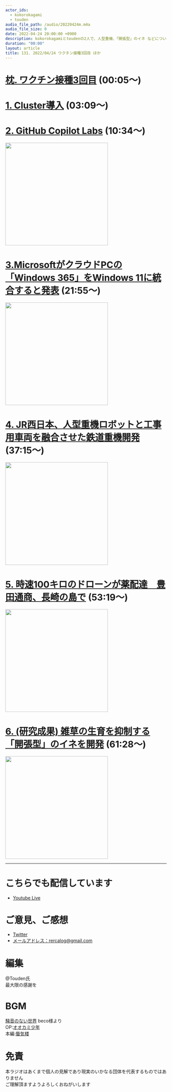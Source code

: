 ```yaml
---
actor_ids:
  - kokorokagami
  - touden
audio_file_path: /audio/20220424m.m4a
audio_file_size: 0
date: 2022-04-24 20:00:00 +0900
description: kokorokagamiとtoudenの2人で、人型重機、「開張型」のイネ などについて話しました。
duration: "00:00"
layout: article
title: 131. 2022/04/24 ワクチン接種3回目 ほか
---
```


# [枕.  ワクチン接種3回目](https://www.mhlw.go.jp/stf/seisakunitsuite/bunya/vaccine_booster.html) (00:05～)

# [1. Cluster導入](https://cluster.mu/) (03:09～)

# [2. GitHub Copilot Labs](https://githubnext.com/projects/copilot-labs/) (10:34～)

[<img src="https://githubnext.com/assets/projects/copilot-labs/sidebar.mp4" width="320dp">](https://githubnext.com/projects/copilot-labs/)  

# [3.MicrosoftがクラウドPCの「Windows 365」をWindows 11に統合すると発表](https://gigazine.net/news/20220406-windows-365-11-integrating/) (21:55～)

[<img src="https://i.gzn.jp/img/2022/04/06/windows-365-11-integrating/00_m.jpg" width="320dp">](https://gigazine.net/news/20220406-windows-365-11-integrating/)  

# [4. JR西日本、人型重機ロボットと工事用車両を融合させた鉄道重機開発](https://news.mynavi.jp/article/20220415-2323108/) (37:15～)

[<img src="https://news.mynavi.jp/photo/article/20220415-2323108/images/001l.jpg" width="320dp">](https://news.mynavi.jp/article/20220415-2323108/)  

# [5. 時速100キロのドローンが薬配達　豊田通商、長崎の島で](https://www.nikkei.com/article/DGXZQOFD20AP40Q2A420C2000000/) (53:19～)

[<img src="https://article-image-ix.nikkei.com/https%3A%2F%2Fimgix-proxy.n8s.jp%2FDSXZQO1865176025042022000000-2.jpg?ixlib=js-2.3.2&w=600&h=375&auto=format%2Ccompress&ch=Width%2CDPR&q=45&fit=crop&bg=FFFFFF&fp-x=0.92&fp-y=0.26&fp-z=1&crop=focalpoint&s=1a417f6c3a2b343ad7e3cd1e1405bd9a" width="320dp">](https://www.nikkei.com/article/DGXZQOFD20AP40Q2A420C2000000/)  

# [6. (研究成果) 雑草の生育を抑制する「開張型」のイネを開発](https://www.naro.go.jp/publicity_report/press/laboratory/naac/152144.html) (61:28～)

[<img src="https://www.naro.go.jp/publicity_report/press/files/press20220405_naac_img.png" width="320dp">](https://www.naro.go.jp/publicity_report/press/laboratory/naac/152144.html)  


___

# こちらでも配信しています
- [Youtube Live](https://www.youtube.com/channel/UCD1zo-WnyFdE5w0pqvKblkA)

# ご意見、ご感想
- [Twitter](https://twitter.com/recalog1)
- [メールアドレス：rercalog@gmail.com](rercalog@gmail.com)

# 編集

@Touden氏  
最大限の感謝を  

# BGM

[騒音のない世界](http://noiselessworld.net/) beco様より  
OP:[オオカミ少年](https://soundcloud.com/baron1_3/wolfboy)  
本編:[蜃気楼](https://soundcloud.com/baron1_3/shinkirou)  

# 免責

本ラジオはあくまで個人の見解であり現実のいかなる団体を代表するものではありません  
ご理解頂ますようよろしくおねがいします  